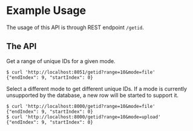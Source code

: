 # Example Usage

The usage of this API is through REST endpoint `/getid`.

## The API

Get a range of unique IDs for a given mode.

```
$ curl 'http://localhost:8051/getid?range=10&mode=file'
{"endIndex": 9, "startIndex": 0}
```

Select a different mode to get different unique IDs. If a mode is
currently unsupported by the database, a new row will be started to
support it.

```
$ curl 'http://localhost:8000/getid?range=10&mode=file'
{"endIndex": 9, "startIndex": 0}
$ curl 'http://localhost:8000/getid?range=10&mode=upload'
{"endIndex": 9, "startIndex": 0}
```
